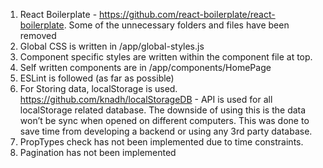1. React Boilerplate - https://github.com/react-boilerplate/react-boilerplate. Some of the unnecessary folders and files have been removed
2. Global CSS is written in /app/global-styles.js
3. Component specific styles are written within the component file at top.
4. Self written components are in /app/components/HomePage
5. ESLint is followed (as far as possible)
6. For Storing data, localStorage is used. https://github.com/knadh/localStorageDB - API is used for all localStorage related database. The downside of using this is the data won’t be sync when opened on different computers. This was done to save time from developing a backend or using any 3rd party database.
7. PropTypes check has not been implemented due to time constraints.
8. Pagination has not been implemented

